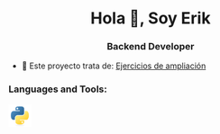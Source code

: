 <h1 align="center">Hola 👋, Soy Erik</h1>
<h3 align="center">Backend Developer</h3>

- 🔭 Este proyecto trata de: [Ejercicios de ampliación](https://github.com/Erikzonnn/SNS_ACT2_2)

<h3 align="left">Languages and Tools:</h3>
<p align="left"> <a href="https://www.python.org" target="_blank" rel="noreferrer"> <img src="https://raw.githubusercontent.com/devicons/devicon/master/icons/python/python-original.svg" alt="python" width="40" height="40"/> </a> </p>
